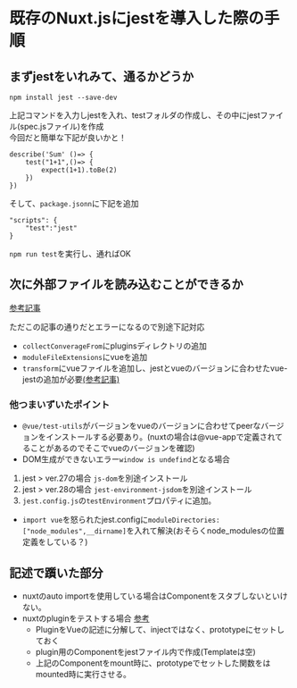 # 既存のNuxt.jsにjestを導入した際の手順

## まずjestをいれみて、通るかどうか
```
npm install jest --save-dev
```

上記コマンドを入力しjestを入れ、testフォルダの作成し、その中にjestファイル(spec.jsファイル)を作成  
今回だと簡単な下記が良いかと！
```
describe('Sum' ()=> {
    test("1+1",()=> {
        expect(1+1).toBe(2)
    })
})
```
そして、`package.jsonn`に下記を追加
```
"scripts": {
    "test":"jest"
}
```

`npm run test`を実行し、通ればOK

## 次に外部ファイルを読み込むことができるか

[参考記事](https://dev.appswingby.com/nuxt/nuxt-js%E3%83%97%E3%83%AD%E3%82%B8%E3%82%A7%E3%82%AF%E3%83%88%E3%81%AB%E3%81%82%E3%81%A8%E3%81%8B%E3%82%89jest%E3%82%92%E5%88%A9%E7%94%A8%E3%81%A7%E3%81%8D%E3%82%8B%E3%82%88%E3%81%86%E3%81%AB%E3%81%99/#Babel%E3%81%AB%E5%AF%BE%E5%BF%9C%E3%81%97%E3%81%9F%E7%92%B0%E5%A2%83%E3%82%92%E4%BD%9C%E3%82%8B)

ただこの記事の通りだとエラーになるので別途下記対応
- `collectConverageFrom`にpluginsディレクトリの追加
- `moduleFileExtensions`にvueを追加
- `transform`にvueファイルを追加し、jestとvueのバージョンに合わせたvue-jestの追加が必要[(参考記事)](https://github.com/vuejs/vue-jest)

### 他つまいずいたポイント
- `@vue/test-utils`がバージョンをvueのバージョンに合わせてpeerなバージョンをインストールする必要あり。(nuxtの場合は@vue-appで定義されてることがあるのでそこでvueのバージョンを確認)
- DOM生成ができないエラー`window is undefind`となる場合  
 1. jest > ver.27の場合 `js-dom`を別途インストール
 2. jest > ver.28の場合 `jest-environment-jsdom`を別途インストール
 3. `jest.config.js`の`testEnvironment`プロパティに追加。
- `import vue`を怒られたjest.configに`moduleDirectories:["node_modules",__dirname]`を入れて解決(おそらくnode_modulesの位置定義をしている？)

## 記述で躓いた部分
- nuxtのauto importを使用している場合はComponentをスタブしないといけない。
- nuxtのpluginをテストする場合
  [参考](https://blog.nightonly.com/2021/12/26/jest%E3%81%A7nuxtvuetify%E3%81%AE%E3%83%86%E3%82%B9%E3%83%88%E3%82%92%E6%9B%B8%E3%81%84%E3%81%A6%E3%81%BF%E3%82%8B/#inject)
  - PluginをVueの記述に分解して、injectではなく、prototypeにセットしておく
  - plugin用のComponentをjestファイル内で作成(Templateは空)
  - 上記のComponentをmount時に、prototypeでセットした関数をはmounted時に実行させる。